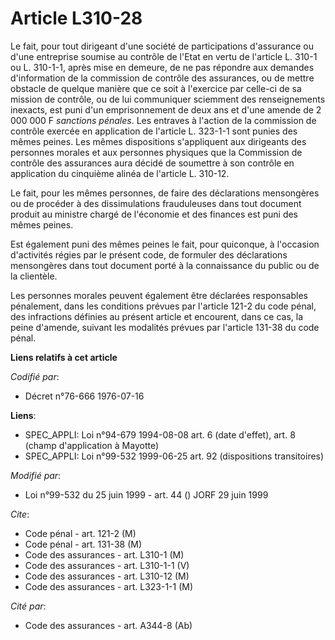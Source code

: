 # Article L310-28

Le fait, pour tout dirigeant d'une société de participations d'assurance ou d'une entreprise soumise au contrôle de l'Etat en
vertu de l'article L. 310-1 ou L. 310-1-1, après mise en demeure, de ne pas répondre aux demandes d'information de la
commission de contrôle des assurances, ou de mettre obstacle de quelque manière que ce soit à l'exercice par celle-ci de sa
mission de contrôle, ou de lui communiquer sciemment des renseignements inexacts, est puni d'un emprisonnement de deux ans et
d'une amende de 2 000 000 F *sanctions pénales*. Les entraves à l'action de la commission de contrôle exercée en application
de l'article L. 323-1-1 sont punies des mêmes peines. Les mêmes dispositions s'appliquent aux dirigeants des personnes
morales et aux personnes physiques que la Commission de contrôle des assurances aura décidé de soumettre à son contrôle en
application du cinquième alinéa de l'article L. 310-12.

Le fait, pour les mêmes personnes, de faire des déclarations mensongères ou de procéder à des dissimulations frauduleuses
dans tout document produit au ministre chargé de l'économie et des finances est puni des mêmes peines.

Est également puni des mêmes peines le fait, pour quiconque, à l'occasion d'activités régies par le présent code, de formuler
des déclarations mensongères dans tout document porté à la connaissance du public ou de la clientèle.

Les personnes morales peuvent également être déclarées responsables pénalement, dans les conditions prévues par l'article
121-2 du code pénal, des infractions définies au présent article et encourent, dans ce cas, la peine d'amende, suivant les
modalités prévues par l'article 131-38 du code pénal.

**Liens relatifs à cet article**

_Codifié par_:

  - Décret n°76-666 1976-07-16

**Liens**:

  - SPEC_APPLI: Loi n°94-679 1994-08-08 art. 6 (date d'effet), art. 8 (champ d'application à Mayotte)
  - SPEC_APPLI: Loi n°99-532 1999-06-25 art. 92 (dispositions transitoires)

_Modifié par_:

  - Loi n°99-532 du 25 juin 1999 - art. 44 () JORF 29 juin 1999

_Cite_:

  - Code pénal - art. 121-2 (M)
  - Code pénal - art. 131-38 (M)
  - Code des assurances - art. L310-1 (M)
  - Code des assurances - art. L310-1-1 (V)
  - Code des assurances - art. L310-12 (M)
  - Code des assurances - art. L323-1-1 (M)

_Cité par_:

  - Code des assurances - art. A344-8 (Ab)
